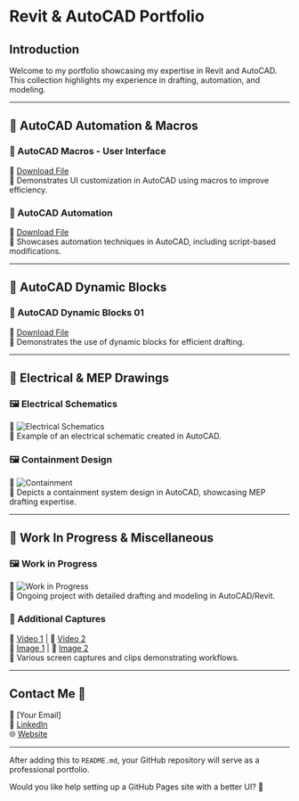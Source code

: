 # Revit & AutoCAD Portfolio

## Introduction
Welcome to my portfolio showcasing my expertise in Revit and AutoCAD. This collection highlights my experience in drafting, automation, and modeling.

---

## 📌 AutoCAD Automation & Macros
### 🎥 AutoCAD Macros - User Interface
📁 [Download File](./AutoCAD%20Macros%20-%20User%20Interface%2002.3gp)  
🔹 Demonstrates UI customization in AutoCAD using macros to improve efficiency.

### 🎥 AutoCAD Automation
📁 [Download File](./AutoCAD%20Automation.mp4)  
🔹 Showcases automation techniques in AutoCAD, including script-based modifications.

---

## 📌 AutoCAD Dynamic Blocks
### 🎥 AutoCAD Dynamic Blocks 01
📁 [Download File](./AutoCAD%20dynamic%20blocks%2001.mp4)  
🔹 Demonstrates the use of dynamic blocks for efficient drafting.

---

## 📌 Electrical & MEP Drawings
### 🖼 Electrical Schematics
📁 ![Electrical Schematics](./Electrical%20Schematics.jpg)  
🔹 Example of an electrical schematic created in AutoCAD.

### 🖼 Containment Design
📁 ![Containment](./Containment.jpg)  
🔹 Depicts a containment system design in AutoCAD, showcasing MEP drafting expertise.

---

## 📌 Work In Progress & Miscellaneous
### 🖼 Work in Progress
📁 ![Work in Progress](./Work%20In%20Progress.jpg)  
🔹 Ongoing project with detailed drafting and modeling in AutoCAD/Revit.

### 🎥 Additional Captures
📁 [Video 1](./2025-02-25_20h49_38.mp4) | 📁 [Video 2](./2025-02-25_20h53_35.mp4)  
📁 [Image 1](./2025-02-25_20h53_51.png) | 📁 [Image 2](./2025-02-25_21h04_01.png)  
🔹 Various screen captures and clips demonstrating workflows.

---

## Contact Me 📩
📧 [Your Email]  
🔗 [LinkedIn](https://linkedin.com/in/yourprofile)  
🌐 [Website](https://yourwebsite.com)

---

After adding this to `README.md`, your GitHub repository will serve as a professional portfolio.

Would you like help setting up a GitHub Pages site with a better UI? 🚀
